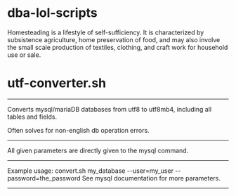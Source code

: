 # dba-lol-scripts
Homesteading is a lifestyle of self-sufficiency. It is characterized by subsistence agriculture, home preservation of food, and may also involve the small scale production of textiles, clothing, and craft work for household use or sale.

# utf-converter.sh


-------------------------------

Converts mysql/mariaDB databases from utf8 to utf8mb4, including all tables and fields.

Often solves for non-english db operation errors.

-------------------------------

All given parameters are directly given to the mysql command.

-------------------------------

Example usage: convert.sh my_database --user=my_user --password=the_password
See mysql documentation for more parameters.

-------------------------------
